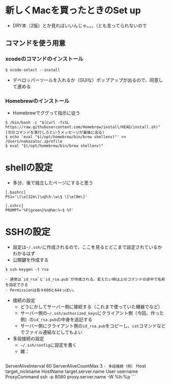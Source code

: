 # 新しくMacを買ったときのSet up
- DRY本（2版）とか見ればいいんじゃ。。。（とも言ってられないので



## コマンドを使う用意
### xcodeのコマンドのインストール
```
$ xcode-select --install
```
- デベロッパーツールを入れるか（GUIな）ポップアップが出るので、同意して進める

### Homebrewのインストール
- Homebrewでググって指示に従う
```
$ /bin/bash -c "$(curl -fsSL https://raw.githubusercontent.com/Homebrew/install/HEAD/install.sh)"
(次のコマンドを実行しろというメッセージが最後に出る)
$ echo 'eval "$(/opt/homebrew/bin/brew shellenv)"' >> /Users/nakazato/.zprofile
$ eval "$(/opt/homebrew/bin/brew shellenv)"
```



# shellの設定
- 多分、後で独立したページにすると思う
```
[.bashrc]
PS1='\[\e[32m\]\u@\h:\w\$ \[\e[0m\]'
```

```
[.zshrc]
PROMPT='%F{green}%n@%m:%~$ %f'
```

# SSHの設定
- 設定は`~/.ssh/`に作成されるので、ここを見るとどこまで設定されているかわかるはず
- 公開鍵を作成する
```
$ ssh-keygen -t rsa
```
    - 通常は`id_rsa`と`id_rsa.pub`が作成される。変えたい時は上のコマンドの途中で名称を指定できる
    - Permissionは各々600と644っぽい。
- 接続の設定
    - どうにかしてサーバー側に接続する（これまで使っていた機器でなど）
    - サーバー側の`~/.ssh/authorized_keys`にクライアント側（今回、作った側）の`id_rsa.pub`の中身を追記する
    - サーバー側にクライアント側の`id_rsa.pub`をコピーし、`cat`コマンドなどでファイル連結などしてもよい
- 多段接続の設定
    - `~/.ssh/config`に設定を書く
    - 雑：
    ```
ServerAliveInterval 60
ServerAliveCountMax 3
    ```
    - 多段接続（例）
    ```
    Host target_nickname
    HostName target.server.name
    User username
    ProxyCommand ssh -p 8080 proxy.server.name -W %h:%p
    ```
    

